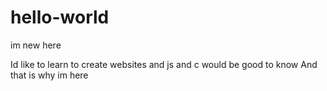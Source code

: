 # hello-world
im new here 

Id like to learn to create websites and js and c would be good to know
And that is why im here
